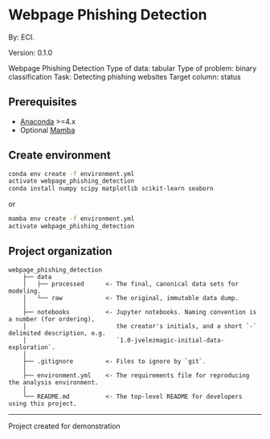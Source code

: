 # Webpage Phishing Detection 

By: ECI.

Version: 0.1.0

Webpage Phishing Detection Type of data: tabular Type of problem: binary classification Task: Detecting phishing websites Target column: status

## Prerequisites

- [Anaconda](https://www.anaconda.com/download/) >=4.x
- Optional [Mamba](https://mamba.readthedocs.io/en/latest/)

## Create environment

```bash
conda env create -f environment.yml
activate webpage_phishing_detection
conda install numpy scipy matplotlib scikit-learn seaborn
```

or 

```bash
mamba env create -f environment.yml
activate webpage_phishing_detection
```

## Project organization

    webpage_phishing_detection
        ├── data
        │   ├── processed      <- The final, canonical data sets for modeling.
        │   └── raw            <- The original, immutable data dump.
        │
        ├── notebooks          <- Jupyter notebooks. Naming convention is a number (for ordering),
        │                         the creator's initials, and a short `-` delimited description, e.g.
        │                         `1.0-jvelezmagic-initial-data-exploration`.
        │
        ├── .gitignore         <- Files to ignore by `git`.
        │
        ├── environment.yml    <- The requirements file for reproducing the analysis environment.
        │
        └── README.md          <- The top-level README for developers using this project.

---
Project created for demonstration

